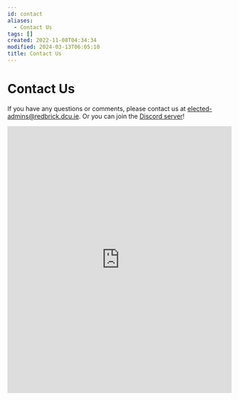 ```yaml
---
id: contact
aliases:
  - Contact Us
tags: []
created: 2022-11-08T04:34:34
modified: 2024-03-13T06:05:10
title: Contact Us
---
```


# Contact Us

If you have any questions or comments, please contact us at [elected-admins@redbrick.dcu.ie](mailto:elected-admins@redbrick.dcu.ie). Or you can join the [Discord server](https://discord.gg/MttnTq9UyK)!

<iframe src="https://discord.com/widget?id=568403963595063307&theme=dark" width="100%" height="600" allowtransparency="true" frameborder="0" sandbox="allow-popups allow-popups-to-escape-sandbox allow-same-origin allow-scripts"></iframe>
